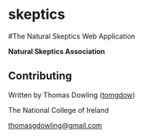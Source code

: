 skeptics
========

#The Natural Skeptics Web Application

**Natural Skeptics Association**

## Contributing

Written by Thomas Dowling ([tomgdow](http://mathematica.stackexchange.com/users/106/tomd))

The National College of Ireland

thomasgdowling@gmail.com
